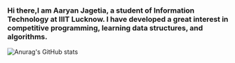 <!-- # ajagetia2001 -->


### Hi there,I am Aaryan Jagetia, a student of Information Technology at IIIT Lucknow. I have developed a great interest in competitive programming, learning data structures, and algorithms.


![Anurag's GitHub stats](https://github-readme-stats.vercel.app/api?username=ajagetia2001&theme=dark&show_icons=true)
